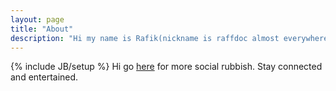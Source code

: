 ```yaml
---
layout: page
title: "About"
description: "Hi my name is Rafik(nickname is raffdoc almost everywhere)"
---
```

{% include JB/setup %}
Hi go [here](http://about.me/r.margaryan) for more social rubbish.
Stay connected and entertained.